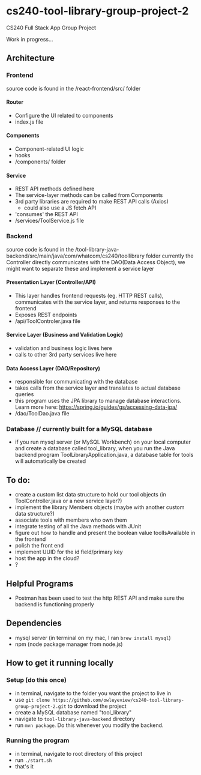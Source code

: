 # cs240-tool-library-group-project-2
CS240 Full Stack App Group Project

Work in progress...

## Architecture
### Frontend
source code is found in the /react-frontend/src/ folder
#### Router
- Configure the UI related to components
- index.js file
#### Components
- Component-related UI logic
- hooks
- /components/ folder
#### Service
- REST API methods defined here
- The service-layer methods can be called from Components
- 3rd party libraries are required to make REST API calls (Axios)
	- could also use a JS fetch API
- 'consumes' the REST API
- /services/ToolService.js file

### Backend 
source code is found in the /tool-library-java-backend/src/main/java/com/whatcom/cs240/toollibrary folder
currently the Controller directly communicates with the DAO(Data Access Object), we might want to separate these and implement a service layer
#### Presentation Layer (Controller/API)
- This layer handles frontend requests (eg. HTTP REST calls), communicates with the service layer, and returns responses to the frontend
- Exposes REST endpoints
- /api/ToolControler.java file
#### Service Layer (Business and Validation Logic)
- validation and business logic lives here
- calls to other 3rd party services live here
#### Data Access Layer (DAO/Repository)
- responsible for communicating with the database
- takes calls from the service layer and translates to actual database queries
- this program uses the JPA library to manage database interactions.  Learn more here: https://spring.io/guides/gs/accessing-data-jpa/
- /dao/ToolDao.java file
### Database // currently built for a MySQL database
- if you run mysql server (or MySQL Workbench) on your local computer and create a database called tool_library, when you run the Java backend program ToolLibraryApplication.java, a database table for tools will automatically be created

## To do:
- create a custom list data structure to hold our tool objects (in ToolController.java or a new service layer?)
- implement the library Members objects (maybe with another custom data structure?)
- associate tools with members who own them
- integrate testing of all the Java methods with JUnit
- figure out how to handle and present the boolean value toolIsAvailable in the frontend
- polish the front end
- implement UUID for the id field/primary key
- host the app in the cloud?
- ?

## Helpful Programs
- Postman has been used to test the http REST API and make sure the backend is functioning properly

## Dependencies
- mysql server (in terminal on my mac, I ran `brew install mysql`)
- npm (node package manager from node.js)

## How to get it running locally

### Setup (do this once)
- in terminal, navigate to the folder you want the project to live in
- use `git clone https://github.com/owleyeview/cs240-tool-library-group-project-2.git` to download the project
- create a MySQL database named "tool_library"
- navigate to `tool-library-java-backend` directory
- run `mvn package`. Do this whenever you modify the backend.

### Running the program

- in terminal, navigate to root directory of this project
- run `./start.sh`
- that's it